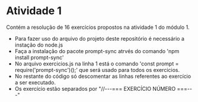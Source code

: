 # Atividade 1

Contém a resolução de 16 exercícios propostos na atividade 1 do módulo 1.

* Para fazer uso do arquivo do projeto deste repositório é necessário a instação do node.js
* Faça a instalação do pacote prompt-sync atrvés do comando 'npm install prompt-sync'
* No arquivo exercicios.js na linha 1 está o comando 'const prompt = require('prompt-sync')();' que será usado para todos os exercicios.
* No restante do código só descomentar as linhas referentes ao exercício a ser executado.
* Os exercício estão separados por "//---=== EXERCÍCIO NÚMERO ===---"
